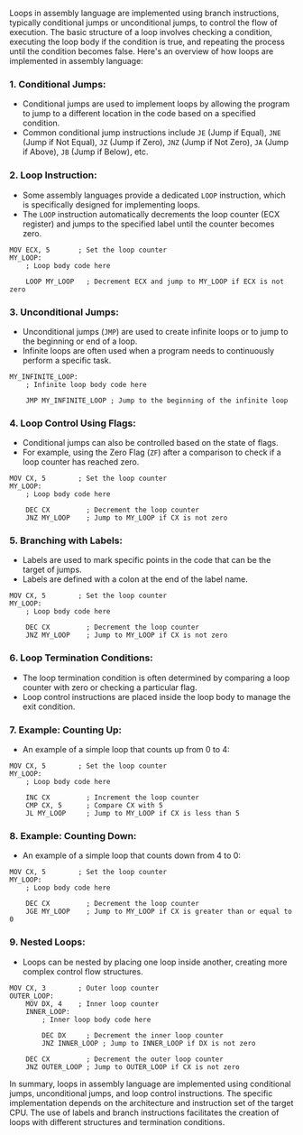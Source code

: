 Loops in assembly language are implemented using branch instructions, typically conditional jumps or unconditional jumps, to control the flow of execution. The basic structure of a loop involves checking a condition, executing the loop body if the condition is true, and repeating the process until the condition becomes false. Here's an overview of how loops are implemented in assembly language:

### 1. **Conditional Jumps:**
   - Conditional jumps are used to implement loops by allowing the program to jump to a different location in the code based on a specified condition.
   - Common conditional jump instructions include `JE` (Jump if Equal), `JNE` (Jump if Not Equal), `JZ` (Jump if Zero), `JNZ` (Jump if Not Zero), `JA` (Jump if Above), `JB` (Jump if Below), etc.

### 2. **Loop Instruction:**
   - Some assembly languages provide a dedicated `LOOP` instruction, which is specifically designed for implementing loops.
   - The `LOOP` instruction automatically decrements the loop counter (ECX register) and jumps to the specified label until the counter becomes zero.

   ```assembly
   MOV ECX, 5       ; Set the loop counter
   MY_LOOP:
       ; Loop body code here

       LOOP MY_LOOP   ; Decrement ECX and jump to MY_LOOP if ECX is not zero
   ```

### 3. **Unconditional Jumps:**
   - Unconditional jumps (`JMP`) are used to create infinite loops or to jump to the beginning or end of a loop.
   - Infinite loops are often used when a program needs to continuously perform a specific task.

   ```assembly
   MY_INFINITE_LOOP:
       ; Infinite loop body code here

       JMP MY_INFINITE_LOOP ; Jump to the beginning of the infinite loop
   ```

### 4. **Loop Control Using Flags:**
   - Conditional jumps can also be controlled based on the state of flags.
   - For example, using the Zero Flag (`ZF`) after a comparison to check if a loop counter has reached zero.

   ```assembly
   MOV CX, 5        ; Set the loop counter
   MY_LOOP:
       ; Loop body code here

       DEC CX         ; Decrement the loop counter
       JNZ MY_LOOP    ; Jump to MY_LOOP if CX is not zero
   ```

### 5. **Branching with Labels:**
   - Labels are used to mark specific points in the code that can be the target of jumps.
   - Labels are defined with a colon at the end of the label name.

   ```assembly
   MOV CX, 5        ; Set the loop counter
   MY_LOOP:
       ; Loop body code here

       DEC CX         ; Decrement the loop counter
       JNZ MY_LOOP    ; Jump to MY_LOOP if CX is not zero
   ```

### 6. **Loop Termination Conditions:**
   - The loop termination condition is often determined by comparing a loop counter with zero or checking a particular flag.
   - Loop control instructions are placed inside the loop body to manage the exit condition.

### 7. **Example: Counting Up:**
   - An example of a simple loop that counts up from 0 to 4:

   ```assembly
   MOV CX, 5        ; Set the loop counter
   MY_LOOP:
       ; Loop body code here

       INC CX         ; Increment the loop counter
       CMP CX, 5      ; Compare CX with 5
       JL MY_LOOP     ; Jump to MY_LOOP if CX is less than 5
   ```

### 8. **Example: Counting Down:**
   - An example of a simple loop that counts down from 4 to 0:

   ```assembly
   MOV CX, 5        ; Set the loop counter
   MY_LOOP:
       ; Loop body code here

       DEC CX         ; Decrement the loop counter
       JGE MY_LOOP    ; Jump to MY_LOOP if CX is greater than or equal to 0
   ```

### 9. **Nested Loops:**
   - Loops can be nested by placing one loop inside another, creating more complex control flow structures.

   ```assembly
   MOV CX, 3        ; Outer loop counter
   OUTER_LOOP:
       MOV DX, 4    ; Inner loop counter
       INNER_LOOP:
           ; Inner loop body code here

           DEC DX     ; Decrement the inner loop counter
           JNZ INNER_LOOP ; Jump to INNER_LOOP if DX is not zero

       DEC CX         ; Decrement the outer loop counter
       JNZ OUTER_LOOP ; Jump to OUTER_LOOP if CX is not zero
   ```

In summary, loops in assembly language are implemented using conditional jumps, unconditional jumps, and loop control instructions. The specific implementation depends on the architecture and instruction set of the target CPU. The use of labels and branch instructions facilitates the creation of loops with different structures and termination conditions.

